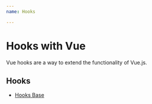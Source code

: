 ```yaml
---
name: Hooks

---
```


# Hooks with Vue

Vue hooks are a way to extend the functionality of Vue.js.

## Hooks
- [Hooks Base](./base)